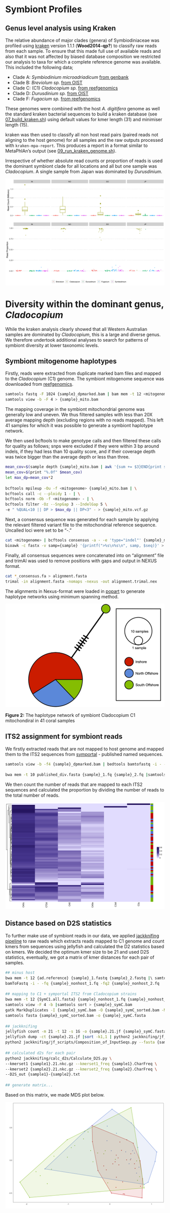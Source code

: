Symbiont Profiles
================

## Genus level analysis using Kraken

The relative abundance of major clades (genera) of Symbiodiniaceae was
profiled using [kraken](https://ccb.jhu.edu/software/kraken/) version
1.1.1 (**Wood2014-qp?**) to classify raw reads from each sample. To
ensure that this made full use of available reads and also that it was
not affected by biased database composition we restricted our analysis
to taxa for which a complete reference genome was available. This
included the following data;

-   Clade A: *Symbiodinium microadriadicum* [from
    genbank](https://www.ncbi.nlm.nih.gov/assembly/GCA_001939145.1)
-   Clade B: *Breviolum sp.* [from
    OIST](https://marinegenomics.oist.jp/symb/download/symbB.v1.0.genome.fa.gz)
-   Clade C: (C1) *Cladocopium sp.* [from
    reefgenomics](http://symbs.reefgenomics.org/download/SymbC1.Genome.Scaffolds.fasta.gz)
-   Clade D: *Durusdinium sp.* [from
    OIST](https://marinegenomics.oist.jp/symbd/viewer/download?project_id=102)
-   Clade F: *Fugacium sp.* [from
    reefgenomics](http://symbs.reefgenomics.org/download/SymbF.Genome.Scaffolds.fasta.gz)

These genomes were combined with the host *A. digitifera* genome as well
the standard kraken bacterial sequences to build a kraken database (see
[07_build_kraken.sh](data/hpc/symbiodinium_profiles/07_build_kraken.sh))
using default values for kmer length (31) and minimiser length (15).

kraken was then used to classify all non host read pairs (paired reads
not aligning to the host genome) for all samples and the raw outputs
processed with `kraken-mpa-report`. This produces a report in a format
similar to MetaPhlAn’s output (see
[09_run_kraken_genome.sh](data/hpc/symbiodinium_profiles/09_run_kraken_genome.sh)).

Irrespective of whether absolute read counts or proportion of reads is
used the dominant symbiont clade for all locations and all but one
sample was *Cladocopium*. A single sample from Japan was dominated by
*Durusdinium*.

![](23.symbionts_files/figure-gfm/unnamed-chunk-6-1.png)<!-- -->

# Diversity within the dominant genus, *Cladocopium*

While the kraken analysis clearly showed that all Western Australian
samples are dominated by *Cladocopium*, this is a large and diverse
genus. We therefore undertook additional analyses to search for patterns
of symbiont diversity at lower taxonomic levels.

## Symbiont mitogenome haplotypes

Firstly, reads were extracted from duplicate marked bam files and mapped
to the *Cladocopium* (C1) genome. The symbiont mitogenome sequence was
downloaded from [reefgenomics](http://symbs.reefgenomics.org/download/).

``` bash
samtools fastq -F 1024 {sample}_dpmarked.bam | bam mem -t 12 <mitogenome> - | \
samtools view -b -F 4 > {sample}_mito.bam
```

The mapping coverage in the symbiont mitochondrial genome was generally
low and uneven. We thus filtered samples with less than 20X average
mapping depth (excluding regions with no reads mapped). This left 41
samples for which it was possible to generate a symbiont haplotype
network.

We then used bcftools to make genotype calls and then filtered these
calls for quality as follows; snps were excluded if they were within 3
bp around indels, if they had less than 10 quality score, and if their
coverage depth was twice bigger than the average depth or less than
three.

``` bash
mean_cov=$(sample depth {sample}_mito.bam | awk '{sum += $3}END{print sum/NR}')
mean_cov=$(print "%.0f" $mean_cov)
let max_dp=mean_cov*2

bcftools mpileup -Ou -f <mitogenome> {sample}_mito.bam | \
bcftools call -c --ploidy 1 - | \
bcftools norm -Ob -f <mitogenome> - | \
bcftools filter -Oz --SnpGap 3 --IndelGap 5 \
-e " %QUAL<10 || DP > $max_dp || DP<3" - > {sample}_mito.vcf.gz
```

Next, a consensus sequence was generated for each sample by applying the
relevant filtered variant file to the mitochondrial reference sequence.
Uncalled loci were set to be “-.”

``` bash
cat <mitogenome> | bcftools consensus -a - -e 'type="indel"' {sample}_mito.vcf.gz |\
bioawk -c fastx -v samp={sample} '{printf(">%s\n%s\n", samp, $seq)}' > {sample}_consensus.fa
```

Finally, all consensus sequences were concatenated into on “alignment”
file and trimAl was used to remove positions with gaps and output in
NEXUS format.

``` bash
cat *_consensus.fa > alignment.fasta
trimal -in alignment.fasta -nomaps -nexus -out alignment.trimal.nex
```

The alignments in Nexus-format were loaded in
[popart](http://popart.otago.ac.nz/index.shtml) to generate haplotype
networks using minimum spanning method.

![](figures/Symbiont_mitohaps.jpg)<!-- -->

**Figure 2:** The haplotype network of symbiont Cladocopium C1
mitochondiral in 41 coral samples

## ITS2 assignment for symbiont reads

We firstly extracted reads that are not mapped to host genome and mapped
them to the ITS2 sequences from [symportal](symportal.org) - published
named sequences.

``` bash
samtools view -b -f4 {sample}_dpmarked.bam | bedtools bamtofastq -i - -fq fastq/{sample}_1.fq -fq2 fastq/{sample}_2.fq

bwa mem -t 10 published_div.fasta {sample}_1.fq {sample}_2.fq |samtools view -F 4 > {sample}.sam
```

We then count the number of reads that are mapped to each ITS2 sequences
and calculated the proportion by dividing the number of reads to the
total number of reads.

![](23.symbionts_files/figure-gfm/unnamed-chunk-8-1.png)<!-- -->

## Distance based on D2S statistics

To further make use of symbiont reads in our data, we applied
[jackknifing pipeline](https://github.com/chanlab-genomics/jackknifing)
to raw reads which extracts reads mapped to C1 genome and count kmers
from sequences using jellyfish and calculated the D2 statistics based on
kmers. We decided the optimum kmer size to be 21 and used D2S
statistics, eventually, we got a matrix of kmer distances for each pair
of samples.

``` bash
## minus host
bwa mem -t 12 {ad.reference} {sample}_1.fastq {sample}_2.fastq |\ samtools view -f12 -F256 |\
bamToFastq -i - -fq {sample}_nonhost_1.fq -fq2 {sample}_nonhost_2.fq

## mapping to C1 + symportal ITS2 from Cladocopium strains
bwa mem -t 12 {SymC1.all.fasta} {sample}_nonhost_1.fq {sample}_nonhost_2.fq | \
samtools view -F 4 -b |samtools sort > {sample}_symC.bam
gatk MarkDuplicates -I {sample}_symC.bam -O {sample}_symC_sorted.bam -M {sample}.metrics.txt --REMOVE_DUPLICATES true
samtools fasta {sample}_symC_sorted.bam -o {sample}_symC.fasta

## jackknifing
jellyfish count -m 21 -t 12 -s 1G -o {sample}.21.jf {sample}_symC.fasta
jellyfish dump -ct {sample}.21.jf |sort -k1,1 | python2 jackknifing/jf_scripts/Kmers_2_NumbericRepresentation.py -o {sample}.21.nkc.gz
python2 jackknifing/jf_scripts/Composition_of_InputSeqs.py --fasta {sample}_symC.fasta --freq {sample}.CharFreq

## calculated d2s for each pair
python2 jackknifing/calc_d2s/Calculate_D2S.py \
--kmerset1 {sample1}.21.nkc.gz --kmerset1_freq {sample1}.CharFreq \
--kmerset2 {sample2}.21.nkc.gz --kmerset2_freq {sample2}.CharFreq \
--D2S_out {sample1}-{sample2}.txt

## generate matrix...
```

Based on this matrix, we made MDS plot below.

![](23.symbionts_files/figure-gfm/unnamed-chunk-9-1.png)<!-- -->
